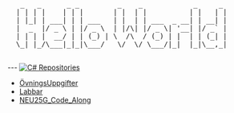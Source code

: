 <p align="center">
  <pre>
   _   _      _ _         _    _            _     _ 
  | | | |    | | |       | |  | |          | |   | |
  | |_| | ___| | | ___   | |  | | ___  _ __| | __| |
  |  _  |/ _ \ | |/ _ \  | |/\| |/ _ \| '__| |/ _` |
  | | | |  __/ | | (_) | \  /\  / (_) | |  | | (_| |
  \_| |_/\___|_|_|\___/   \/  \/ \___/|_|  |_|\__,_|
  </pre>
---
  <a href="https://github.com/MelvinEdlund?tab=repositories">
    <img src="https://img.shields.io/badge/C%23%20Repositories-0969DA?style=for-the-badge&logo=c-sharp&logoColor=white" alt="C# Repositories"/>
  </a>
</p>


- [ÖvningsUppgifter](https://github.com/MelvinEdlund/OvningsUppgifter)
- [Labbar](https://github.com/MelvinEdlund/Labbar)
- [NEU25G_Code_Along](https://github.com/MelvinEdlund/NEU25G_Code_Along)

